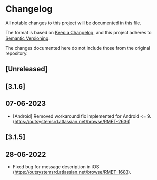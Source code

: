 # Changelog
All notable changes to this project will be documented in this file.

The format is based on [Keep a Changelog](https://keepachangelog.com/en/1.0.0/),
and this project adheres to [Semantic Versioning](https://semver.org/spec/v2.0.0.html).

The changes documented here do not include those from the original repository.

## [Unreleased]

## [3.1.6]

## 07-06-2023
- [Android] Removed workaround fix implemented for Android <= 9. (https://outsystemsrd.atlassian.net/browse/RMET-2636)

## [3.1.5]

## 28-06-2022
- Fixed bug for message description in iOS (https://outsystemsrd.atlassian.net/browse/RMET-1683).
